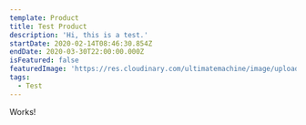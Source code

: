 ```yaml
---
template: Product
title: Test Product
description: 'Hi, this is a test.'
startDate: 2020-02-14T08:46:30.854Z
endDate: 2020-03-30T22:00:00.000Z
isFeatured: false
featuredImage: 'https://res.cloudinary.com/ultimatemachine/image/upload/v1581669841/sample.jpg'
tags:
  - Test
---
```

Works!
